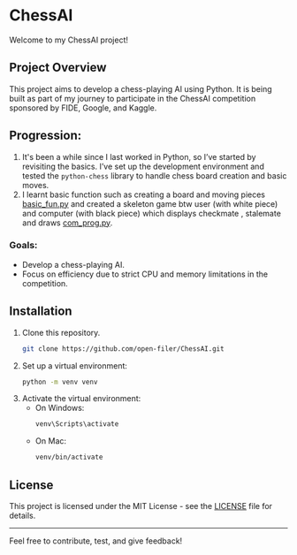 # ChessAI

Welcome to my ChessAI project!

## Project Overview
This project aims to develop a chess-playing AI using Python. It is being built as part of my journey to participate in the ChessAI competition sponsored by FIDE, Google, and Kaggle.

## Progression:
1. It's been a while since I last worked in Python, so I’ve started by revisiting the basics. I’ve set up the development environment and tested the `python-chess` library to handle chess board creation and basic moves.
2. I learnt basic function such as creating a board and moving pieces [basic_fun.py](basic_fun.py) and created a skeleton game btw user (with white piece) and computer (with black piece) which displays checkmate , stalemate and draws [com_prog.py](com_prog.py).

### Goals:
- Develop a chess-playing AI.
- Focus on efficiency due to strict CPU and memory limitations in the competition.
  
## Installation

1. Clone this repository.
   ```bash
   git clone https://github.com/open-filer/ChessAI.git
   ```
3. Set up a virtual environment:
    ```bash
    python -m venv venv
    ```
4. Activate the virtual environment:
    - On Windows:  
      ```bash
      venv\Scripts\activate
      ```
   - On Mac:
     ```bash
     venv/bin/activate
     ```

## License
This project is licensed under the MIT License - see the [LICENSE](LICENSE) file for details.

---

Feel free to contribute, test, and give feedback!

